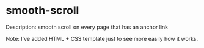 # smooth-scroll
Description: smooth scroll on every page that has an anchor link

Note: I've added HTML + CSS template just to see more easily how it works.